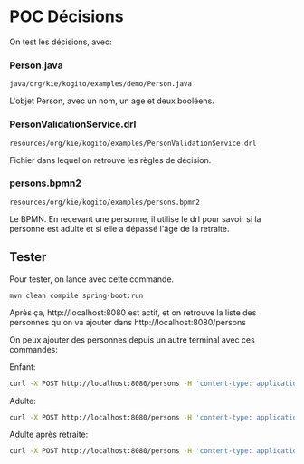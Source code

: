 # POC Décisions

On test les décisions, avec:

### Person.java
```
java/org/kie/kogito/examples/demo/Person.java
```
L'objet Person, avec un nom, un age et deux booléens.


### PersonValidationService.drl
```
resources/org/kie/kogito/examples/PersonValidationService.drl
```
Fichier dans lequel on retrouve les règles de décision.


### persons.bpmn2
```
resources/org/kie/kogito/examples/persons.bpmn2
```
Le BPMN.
En recevant une personne, il utilise le drl pour savoir si la personne est adulte et si elle a dépassé l'âge de la retraite.


## Tester

Pour tester, on lance avec cette commande.
```
mvn clean compile spring-boot:run
```

Après ça, http://localhost:8080 est actif, et on retrouve la liste des personnes qu'on va ajouter dans http://localhost:8080/persons

On peux ajouter des personnes depuis un autre terminal avec ces commandes:

Enfant:
```sh
curl -X POST http://localhost:8080/persons -H 'content-type: application/json' -H 'accept: application/json' -d '{"person": {"name":"Alex", "age": 15}}'
```
Adulte:
```sh
curl -X POST http://localhost:8080/persons -H 'content-type: application/json' -H 'accept: application/json' -d '{"person": {"name":"Eulalie", "age": 21}}'
```
Adulte après retraite:
```sh
curl -X POST http://localhost:8080/persons -H 'content-type: application/json' -H 'accept: application/json' -d '{"person": {"name":"Yves", "age": 99}}'
```



